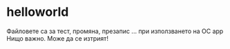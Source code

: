 # helloworld
Файловете са за тест, промяна, презапис ... при използването на OC app
Нищо важно. Може да се изтрият!
